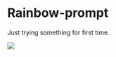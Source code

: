 # Rainbow-prompt
Just trying something for first time.


<img src="https://komarev.com/ghpvc/?username=AbhishekDaulatkar&&style=flat-square" align="center" />
